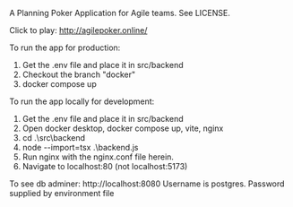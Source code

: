 A Planning Poker Application for Agile teams. See LICENSE.

Click to play: http://agilepoker.online/

To run the app for production:
1. Get the .env file and place it in src/backend
2. Checkout the branch "docker"
3. docker compose up

To run the app locally for development:
1. Get the .env file and place it in src/backend
2. Open docker desktop, docker compose up, vite, nginx
3. cd .\src\backend
4. node --import=tsx .\backend.js
5. Run nginx with the nginx.conf file herein.
6. Navigate to localhost:80 (not localhost:5173)



To see db adminer: http://localhost:8080 Username is postgres. Password supplied by environment file
